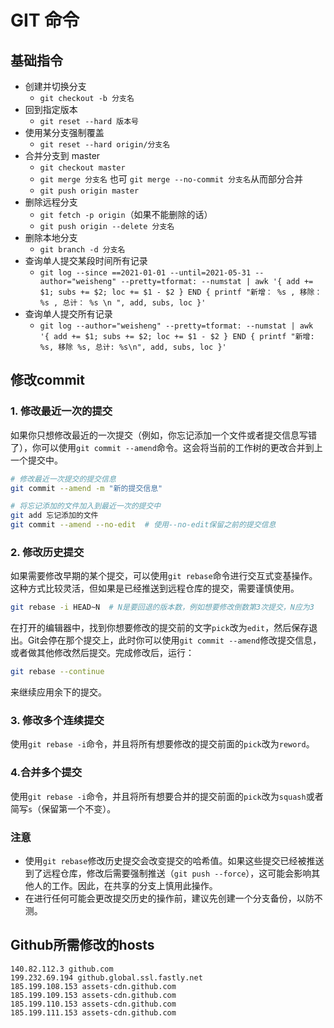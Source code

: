 # GIT 命令

## 基础指令

-   创建并切换分支
    -   `git checkout -b 分支名`
-   回到指定版本
    -   `git reset --hard 版本号`
-   使用某分支强制覆盖
    -   `git reset --hard origin/分支名`
-   合并分支到 master
    -   `git checkout master`
    -   `git merge 分支名` 也可 `git merge --no-commit 分支名`从而部分合并
    -   `git push origin master`
-   删除远程分支
    -   `git fetch -p origin`（如果不能删除的话）
    -   `git push origin --delete 分支名`
-   删除本地分支
    -   `git branch -d 分支名`
-   查询单人提交某段时间所有记录
    -   `git log --since ==2021-01-01 --until=2021-05-31 --author="weisheng" --pretty=tformat: --numstat | awk '{ add += $1; subs += $2; loc += $1 - $2 } END { printf "新增： %s , 移除： %s , 总计： %s \n ", add, subs, loc }'`
-   查询单人提交所有记录
    -   `git log --author="weisheng" --pretty=tformat: --numstat | awk '{ add += $1; subs += $2; loc += $1 - $2 } END { printf "新增: %s, 移除 %s, 总计: %s\n", add, subs, loc }'`

## 修改commit

### 1. 修改最近一次的提交

如果你只想修改最近的一次提交（例如，你忘记添加一个文件或者提交信息写错了），你可以使用`git commit --amend`命令。这会将当前的工作树的更改合并到上一个提交中。

```bash
# 修改最近一次提交的提交信息
git commit --amend -m "新的提交信息"

# 将忘记添加的文件加入到最近一次的提交中
git add 忘记添加的文件
git commit --amend --no-edit  # 使用--no-edit保留之前的提交信息
```

### 2. 修改历史提交

如果需要修改早期的某个提交，可以使用`git rebase`命令进行交互式变基操作。这种方式比较灵活，但如果是已经推送到远程仓库的提交，需要谨慎使用。

```bash
git rebase -i HEAD~N  # N是要回退的版本数，例如想要修改倒数第3次提交，N应为3
```

在打开的编辑器中，找到你想要修改的提交前的文字`pick`改为`edit`，然后保存退出。Git会停在那个提交上，此时你可以使用`git commit --amend`修改提交信息，或者做其他修改然后提交。完成修改后，运行：

```bash
git rebase --continue
```

来继续应用余下的提交。

### 3. 修改多个连续提交

使用`git rebase -i`命令，并且将所有想要修改的提交前面的`pick`改为`reword`。

### 4.合并多个提交

使用`git rebase -i`命令，并且将所有想要合并的提交前面的`pick`改为`squash`或者简写`s`（保留第一个不变）。

### 注意

- 使用`git rebase`修改历史提交会改变提交的哈希值。如果这些提交已经被推送到了远程仓库，修改后需要强制推送（`git push --force`），这可能会影响其他人的工作。因此，在共享的分支上慎用此操作。
- 在进行任何可能会更改提交历史的操作前，建议先创建一个分支备份，以防不测。



## Github所需修改的hosts

```
140.82.112.3 github.com
199.232.69.194 github.global.ssl.fastly.net
185.199.108.153 assets-cdn.github.com
185.199.109.153 assets-cdn.github.com
185.199.110.153 assets-cdn.github.com
185.199.111.153 assets-cdn.github.com
```